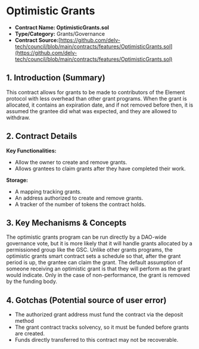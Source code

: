 # Optimistic Grants

* **Contract Name: OptimisticGrants.sol**
* **Type/Category:** Grants/Governance
* **Contract Source:**[https://github.com/delv-tech/council/blob/main/contracts/features/OptimisticGrants.sol](https://github.com/delv-tech/council/blob/main/contracts/features/OptimisticGrants.sol)

## **1. Introduction (Summary)**

This contract allows for grants to be made to contributors of the Element protocol with less overhead than other grant programs. When the grant is allocated, it contains an expiration date, and if not removed before then, it is assumed the grantee did what was expected, and they are allowed to withdraw.

## **2. Contract Details**

**Key Functionalities:**

* Allow the owner to create and remove grants.
* Allows grantees to claim grants after they have completed their work.

**Storage:**

* A mapping tracking grants.
* An address authorized to create and remove grants.
* A tracker of the number of tokens the contract holds.

## **3. Key Mechanisms & Concepts**

The optimistic grants program can be run directly by a DAO-wide governance vote, but it is more likely that it will handle grants allocated by a permissioned group like the GSC. Unlike other grants programs, the optimistic grants smart contract sets a schedule so that, after the grant period is up, the grantee can claim the grant. The default assumption of someone receiving an optimistic grant is that they will perform as the grant would indicate. Only in the case of non-performance, the grant is removed by the funding body.

## **4. Gotchas (Potential source of user error)**

* The authorized grant address must fund the contract via the deposit method
* The grant contract tracks solvency, so it must be funded before grants are created.
* Funds directly transferred to this contract may not be recoverable.
